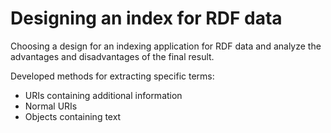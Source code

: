 # Designing an index for RDF data

Choosing a design for an indexing application for RDF data and analyze the advantages and disadvantages of the final result.

Developed methods for extracting specific terms:
- URIs containing additional information
- Normal URIs
- Objects containing text
